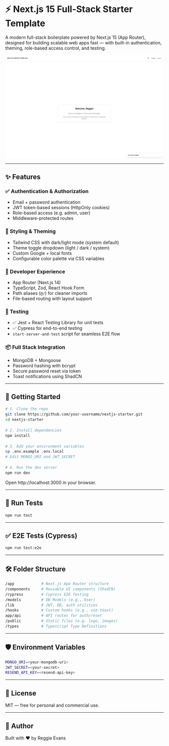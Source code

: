 # ⚡ Next.js 15 Full-Stack Starter Template

A modern full-stack boilerplate powered by Next.js 15 (App Router), designed for building scalable web apps fast — with built-in authentication, theming, role-based access control, and testing.

![screenshot][product-screenshot-1]

---

## ✨ Features

### ✅ Authentication & Authorization

- Email + password authentication
- JWT token-based sessions (HttpOnly cookies)
- Role-based access (e.g. admin, user)
- Middleware-protected routes

### 🎨 Styling & Theming

- Tailwind CSS with dark/light mode (system default)
- Theme toggle dropdown (light / dark / system)
- Custom Google + local fonts
- Configurable color palette via CSS variables

### 🧠 Developer Experience

- App Router (Next.js 14)
- TypeScript, Zod, React Hook Form
- Path aliases (`@/`) for cleaner imports
- File-based routing with layout support

### 🧪 Testing

- ✅ Jest + React Testing Library for unit tests
- ✅ Cypress for end-to-end testing
- `start-server-and-test` script for seamless E2E flow

### 📦 Full Stack Integration

- MongoDB + Mongoose
- Password hashing with bcrypt
- Secure password reset via token
- Toast notifications using ShadCN

---

## 🚀 Getting Started

```bash
# 1. Clone the repo
git clone https://github.com/your-username/nextjs-starter.git
cd nextjs-starter

# 2. Install dependencies
npm install

# 3. Add your environment variables
cp .env.example .env.local
# Edit MONGO_URI and JWT_SECRET

# 4. Run the dev server
npm run dev
```

Open http://localhost:3000 in your browser.

---

## 🧪 Run Tests

```bash
npm run test
```

---

## ✅ E2E Tests (Cypress)

```bash
npm run test:e2e
```

---

## 🛠 Folder Structure

```bash
/app            # Next.js App Router structure
/components     # Reusable UI components (ShadCN)
/cypress        # Cypress E2E Testing
/models         # DB Models (e.g., User)
/lib            # JWT, DB, auth utilities
/hooks          # Custom hooks (e.g., use-toast)
app/api         # API routes for auth/reset
/public         # Static files (e.g. logo, images)
/types          # Typescript Type Definitions
```

---

## 🛡️ Environment Variables

```bash
MONGO_URI=<your-mongodb-uri>
JWT_SECRET=<your-secret>
RESEND_API_KEY=<resend-api-key>
```

---

## 📄 License

MIT — free for personal and commercial use.

---

## 👋 Author

Built with ❤️ by Reggie Evans

[product-screenshot-1]: public/screenshot-1.png
